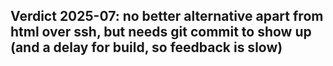 ## Verdict 2025-07: no better alternative apart from html over ssh, but needs git commit to show up (and a delay for build, so feedback is slow)
